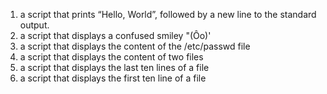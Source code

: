 1. a script that prints “Hello, World”, followed by a new line to the standard output.
2. a script that displays a confused smiley "(Ôo)'
3. a script that displays the content of the /etc/passwd file
4. a script that displays the content of two files
5. a script that displays the last ten lines of a file
6. a script that displays the first ten line of a file 
